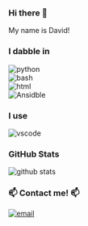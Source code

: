 ### Hi there 👋

My name is David! 

### I dabble in 
![python](https://img.shields.io/badge/-Python-blue?style=flat-square&logo=python&logoColor=white)  
![bash](https://img.shields.io/badge/-Bash-green?style=flat-square&logo=gnu-bash&logoColor=white)  
![html](https://img.shields.io/badge/-HTML5-red?style=flat-square&logo=html5&logoColor=white)  
![Ansidble](https://img.shields.io/badge/-ansible-blue?stylflat-square&logo=ansible&logoColor=white)


### I use
![vscode](https://img.shields.io/badge/-VS_Code-blue?style=flat-square&logo=visual-studio-code&logoColor=white) 


### GitHub Stats
![github stats](https://github-readme-stats.vercel.app/api?username=dsopkin&count_private=true&show_icons=true&hide=contribs)


### 📫  Contact me! 📫   
[![email](https://img.shields.io/badge/email-sopkin.sf@gmail.com-purple?style=flat-square)](mailto:sopkin.sf@gmail.com) 

